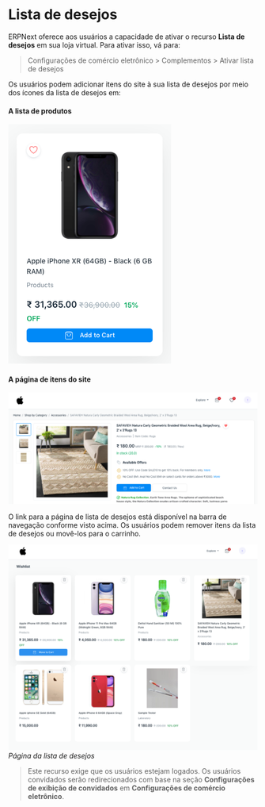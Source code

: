 # Lista de desejos



ERPNext oferece aos usuários a capacidade de ativar o recurso **Lista de desejos** em sua loja virtual. Para ativar isso, vá para:



> 
> Configurações de comércio eletrônico > Complementos > Ativar lista de desejos
> 
> 
> 


Os usuários podem adicionar itens do site à sua lista de desejos por meio dos ícones da lista de desejos em:


#### A lista de produtos


![Lista de desejos do cartão](/files/wishlist-card.png)


#### A página de itens do site


![Lista de desejos da página de itens do site](/files/wishlist-web-page.png)


O link para a página de lista de desejos está disponível na barra de navegação conforme visto acima. Os usuários podem remover itens da lista de desejos ou movê-los para o carrinho.


![Página da lista de desejos](/files/wishlist.png)
*Página da lista de desejos*



> 
> Este recurso exige que os usuários estejam logados. Os usuários convidados serão redirecionados com base na seção **Configurações de exibição de convidados** em **Configurações de comércio eletrônico**.
> 
> 
> 



